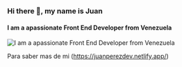 ### Hi there 👋, my name is Juan
#### I am a apassionate Front End Developer from Venezuela
![I am a apassionate Front End Developer from Venezuela](https://i.ibb.co/MP28th8/cover-github-jpg.png)




 Para saber mas de mi (https://juanperezdev.netlify.app/)  

